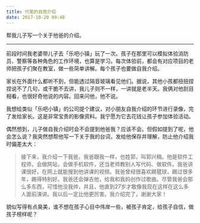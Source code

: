 ```yaml
---
title: 代笔的自我介绍
date: 2017-10-20 09:48
---
```

帮我儿子写一个关于他爸的介绍。

<!-- more -->

---

前段时间我老婆带儿子去「乐吧小镇」玩了一次。孩子在那里可以模拟体验消防员、警察等各种角色的工作环境，也算是学习。每次体验前，都会有对应项目的老师把孩子们聚在教室，做一些简单讲解。每个孩子也要做自我介绍。

家长在外面什么都听不到，但能透过隔音玻璃看见他们。据说，其他小孩都扭扭捏捏说不了几句，或干脆不去讲，我儿子则不一样，一讲就是老半天。我俩对他刮目相看，也很好奇他说的内容。回来问他，他不说。

我想给类似「乐吧小镇」的公司提个建议，对小朋友自我介绍的环节进行录像，完了发给家长。这是非常宝贵的影像资料。我宁愿为它去花钱让孩子参加体验活动。


偶然想到，儿子做自我介绍时会不会提到他爸我？应该不会。但假如提到了呢，他会怎么说？我突然想帮他写一下关于我的台词，发给他保存并理解，防止他介绍我时偏差太大：

> 接下来，我介绍一下我爸。我爸跟我一样，也姓郭，叫郭兴楠。他是软件工程师，会做网站，会做手机软件，还当老师教别人写代码、做软件。我爸讲课很好，在网上就能搜到他讲课的视频。我爸曾经很喜欢踢毽球，踢过很多年，踢得特别好。我爸还会弹吉他，给我和我妈创作过歌曲。尽管我爸会那么多东西，可惜他没我帅，并且，他直到27岁才敢像我现在这样在这么多人面前演讲。我以后一定比他更厉害。我介绍完了，谢谢大家！

貌似写得有点臭美，谁不想在孩子心目中伟岸一些，被孩子肯定，给孩子自信，做孩子榜样呢？
